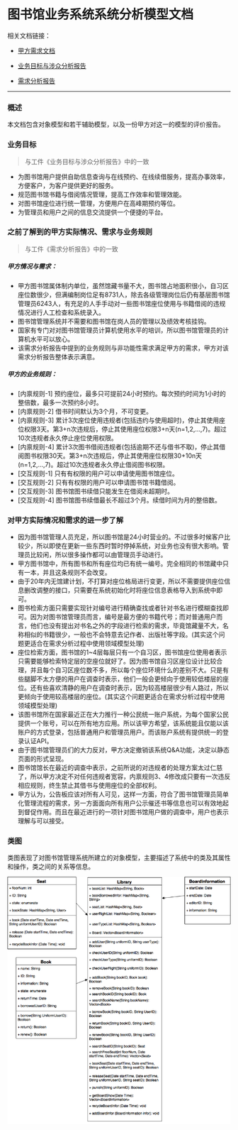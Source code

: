 # 图书馆业务系统系统分析模型文档

相关文档链接：
*  [甲方需求文档](https://github.com/zhongyehong/oo-homework/blob/740f55bb10169b0eb114bfaa3e26101026b2a190/library.md ) 

*  [业务目标与涉众分析报告](https://github.com/Erutan-pku/oo/blob/86b3b8f7a5e7ceb09f158632ea108a970c3e2ddc/图书馆管理系统业务目标与涉众分析.md)

*  [需求分析报告](https://github.com/Erutan-pku/oo/blob/0782a53d173974d878e14c2c777d8342a6eb784d/图书馆管理系统需求分析报告.md)
----

### 概述

本文档包含对象模型和若干辅助模型，以及一份甲方对这一的模型的评价报告。

### 业务目标
> 与工件《业务目标与涉众分析报告》中的一致 

* 为图书馆用户提供自助信息查询与在线预约、在线续借服务，提高办事效率，方便客户，为客户提供更好的服务。
* 规范图书馆书籍与借阅情况管理，提高工作效率和管理效能。
* 对图书馆座位进行统一管理，方便用户在高峰期预约等位。
* 为管理员和用户之间的信息交流提供一个便捷的平台。

### 之前了解到的甲方实际情况、需求与业务规则
> 与工件《需求分析报告》中的一致 

##### 甲方情况与需求：

* 甲方图书馆属体制内单位，虽然馆藏书量不大，图书馆占地面积很小，自习区座位数很少，但满编制岗位足有8731人，除去各级管理岗位后仍有基层图书馆管理员6243人，有充足的人手手动对一些图书馆座位使用与书籍借阅的违规情况进行人工检查和系统录入。
* 图书馆管理系统并不需要和图书馆在岗人员的管理以及绩效考核挂钩。
* 国家有专门对对图书馆管理员计算机使用水平的培训，所以图书馆管理员的计算机水平可以放心。
* 该需求分析报告中提到的业务规则与非功能性需求满足甲方的需求，甲方对该需求分析报告整体表示满意。

##### 甲方的业务规则：

* [内禀规则-1] 预约座位，最多只可提前24小时预约。每次预约时间为1小时的整倍数，最多一次预约8小时。
* [内禀规则-2] 借书时间默认为3个月，不可变更。
* [内禀规则-3] 累计3次座位使用违规者(包括违约与使用超时)，停止其使用座位权限3天。第3+n次违规后，停止其使用座位权限3+n天(n=1,2,...,7)。超过10次违规者永久停止座位使用权限。
* [内禀规则-4] 累计3次图书借阅违规者(包括逾期不还与借书不取)，停止其借阅图书权限30天。第3+n次违规后，停止其使用座位权限30+10n天(n=1,2,...,7)。超过10次违规者永久停止借阅图书权限。
* [交互规则-1] 只有有权限的用户可以申请使用图书馆座位。
* [交互规则-2] 只有有权限的用户可以申请图书馆书籍借阅。
* [交互规则-3] 图书馆图书续借只能发生在借阅未超期时。
* [交互规则-4] 图书馆图书续借最长不超过3个月。续借时间为月的整倍数。

### 对甲方实际情况和需求的进一步了解

* 因为图书馆管理人员充足，所以图书馆是24小时营业的。不过很多时候客户比较少，所以即使在更新一些东西时暂时停掉系统，对业务也没有很大影响。管理员比较闲，所以很多操作都可以由管理员手动进行。
* 甲方图书馆中，所有图书和所有座位均已有统一编号。完全相同的书馆藏中只有一本，并且这条规则不会改变。
* 由于20年内无馆建计划，不打算对座位格局进行变更，所以不需要提供座位信息删改调整的接口，只需要在系统初始化时将座位信息表格导入到系统中即可。
* 图书检索方面只需要实现针对编号进行精确查找或者针对书名进行模糊查找即可。因为对图书馆管理员而言，编号是最方便的书籍代号；而对普通用户而言，他们也没有提出对书名之外的字段进行检索的需求，毕竟馆藏量不大，名称相似的书籍很少，一般也不会特意去记作者、出版社等字段。(其实这个问题更适合在需求分析过程中使用领域模型处理)
* 座位检索方面，图书馆的1~4层每层只有一个自习区，图书馆座位使用者表示只需要能够检索特定层的空座位就好了。因为图书馆自习区座位设计比较合理，并且每个自习区座位数不多，所以每个座位环境什么的差别不大。只是有些腿脚不太方便的用户在调查时表示，他们一般会更倾向于使用较低楼层的座位。还有些喜欢清静的用户在调查时表示，因为较高楼层很少有人路过，所以更倾向于使用较高楼层的座位。(其实这个问题更适合在需求分析过程中使用领域模型处理)
* 该图书馆所在国家最近正在大力推行一种公民统一账户系统，为每个国家公民提供一个账号，可以在所有地方应用。所以该甲方希望，该系统能且仅能以该账户的方式登录，包括普通用户和管理员用户。而该账户系统有提供统一的登录认证API。
* 由于图书馆管理员们的大力反对，甲方决定撤销该系统Q&A功能，决定以静态页面的形式呈现。
* 图书馆馆长在最近的调查中表示，之前所说的对违规者的处理方案太过仁慈了，所以甲方决定不对任何违规者宽容，内禀规则3、4修改成只要有一次违反相应规则，终生禁止其借书与使用座位的全部权利。
* 甲方认为，公告板应该对所有人可见，这样一方面，符合了图书馆管理员简单化管理流程的需求，另一方面面向所有用户公示催还书等信息也可以有效地起到督促作用。而且在最近进行的一项针对图书馆用户做的调查中，用户也表示理解与可以接受。

### 类图

类图表现了对图书馆管理系统所建立的对象模型，主要描述了系统中的类及其属性和操作，类之间的关系等信息。

![image](https://github.com/Erutan-pku/oo/blob/master/pic/类图.png?raw=true)

